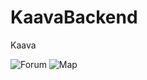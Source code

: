 # KaavaBackend
Kaava



![Forum](https://user-images.githubusercontent.com/47535257/104244749-280fdd80-5474-11eb-993b-f10b0a8c8510.gif)
![Map](https://user-images.githubusercontent.com/47535257/104244755-29d9a100-5474-11eb-8bcd-4e74116ccad7.gif)
